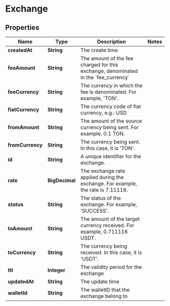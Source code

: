 

# Exchange


## Properties

Name | Type | Description | Notes
------------ | ------------- | ------------- | -------------
**createdAt** | **String** | The create time | 
**feeAmount** | **String** | The amount of the fee charged for this exchange, denominated in the &#x60;fee_currency&#x60; | 
**feeCurrency** | **String** | The currency in which the fee is denominated. For example, &#39;TON&#39;. | 
**fiatCurrency** | **String** | The currency code of fiat currency, e.g.: USD | 
**fromAmount** | **String** | The amount of the source currency being sent. For example, 0.1 TON. | 
**fromCurrency** | **String** | The currency being sent. In this case, it is &#39;TON&#39;. | 
**id** | **String** | A unique identifier for the exchange. | 
**rate** | **BigDecimal** | The exchange rate applied during the exchange. For example, the rate is 7.11116. | 
**status** | **String** | The status of the exchange. For example, &#39;SUCCESS&#39;. | 
**toAmount** | **String** | The amount of the target currency received. For example, 0.711116 USDT. | 
**toCurrency** | **String** | The currency being received. In this case, it is &#39;USDT&#39;. | 
**ttl** | **Integer** | The validity period for the exchange | 
**updatedAt** | **String** | The update time | 
**walletId** | **String** | The walletID that the exchange belong to | 



